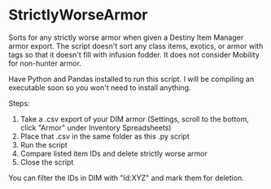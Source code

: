 # StrictlyWorseArmor
Sorts for any strictly worse armor when given a Destiny Item Manager armor export. The script doesn't sort any class items, exotics, or armor with tags so that it doesn't fill with infusion fodder. It does not consider Mobility for non-hunter armor.

Have Python and Pandas installed to run this script. I will be compiling an executable soon so you won't need to install anything.

Steps:
1. Take a .csv export of your DIM armor (Settings, scroll to the bottom, click "Armor" under Inventory Spreadsheets)
2. Place that .csv in the same folder as this .py script
3. Run the script
4. Compare listed item IDs and delete strictly worse armor
5. Close the script

You can filter the IDs in DIM with "Id:XYZ" and mark them for deletion.
